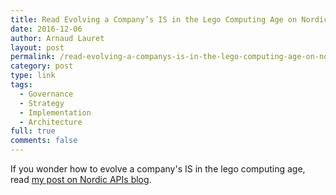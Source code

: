 ```yaml
---
title: Read Evolving a Company’s IS in the Lego Computing Age on Nordic APIs blog
date: 2016-12-06
author: Arnaud Lauret
layout: post
permalink: /read-evolving-a-companys-is-in-the-lego-computing-age-on-nordic-apis-blog/
category: post
type: link
tags:
  - Governance
  - Strategy
  - Implementation
  - Architecture
full: true
comments: false
---
```

If you wonder how to evolve a company's IS in the lego computing age, read [my post on Nordic APIs blog](http://nordicapis.com/evolving-companys-lego-computing-age-choose-brick-product/).
